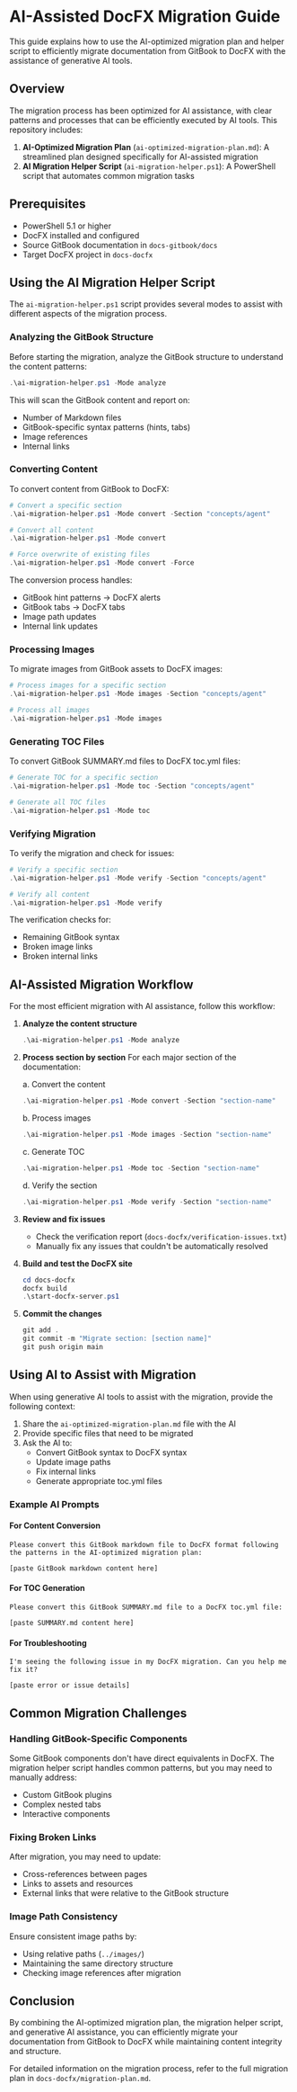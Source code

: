 # AI-Assisted DocFX Migration Guide

This guide explains how to use the AI-optimized migration plan and helper script to efficiently migrate documentation from GitBook to DocFX with the assistance of generative AI tools.

## Overview

The migration process has been optimized for AI assistance, with clear patterns and processes that can be efficiently executed by AI tools. This repository includes:

1. **AI-Optimized Migration Plan** (`ai-optimized-migration-plan.md`): A streamlined plan designed specifically for AI-assisted migration
2. **AI Migration Helper Script** (`ai-migration-helper.ps1`): A PowerShell script that automates common migration tasks

## Prerequisites

- PowerShell 5.1 or higher
- DocFX installed and configured
- Source GitBook documentation in `docs-gitbook/docs`
- Target DocFX project in `docs-docfx`

## Using the AI Migration Helper Script

The `ai-migration-helper.ps1` script provides several modes to assist with different aspects of the migration process.

### Analyzing the GitBook Structure

Before starting the migration, analyze the GitBook structure to understand the content patterns:

```powershell
.\ai-migration-helper.ps1 -Mode analyze
```

This will scan the GitBook content and report on:
- Number of Markdown files
- GitBook-specific syntax patterns (hints, tabs)
- Image references
- Internal links

### Converting Content

To convert content from GitBook to DocFX:

```powershell
# Convert a specific section
.\ai-migration-helper.ps1 -Mode convert -Section "concepts/agent"

# Convert all content
.\ai-migration-helper.ps1 -Mode convert

# Force overwrite of existing files
.\ai-migration-helper.ps1 -Mode convert -Force
```

The conversion process handles:
- GitBook hint patterns → DocFX alerts
- GitBook tabs → DocFX tabs
- Image path updates
- Internal link updates

### Processing Images

To migrate images from GitBook assets to DocFX images:

```powershell
# Process images for a specific section
.\ai-migration-helper.ps1 -Mode images -Section "concepts/agent"

# Process all images
.\ai-migration-helper.ps1 -Mode images
```

### Generating TOC Files

To convert GitBook SUMMARY.md files to DocFX toc.yml files:

```powershell
# Generate TOC for a specific section
.\ai-migration-helper.ps1 -Mode toc -Section "concepts/agent"

# Generate all TOC files
.\ai-migration-helper.ps1 -Mode toc
```

### Verifying Migration

To verify the migration and check for issues:

```powershell
# Verify a specific section
.\ai-migration-helper.ps1 -Mode verify -Section "concepts/agent"

# Verify all content
.\ai-migration-helper.ps1 -Mode verify
```

The verification checks for:
- Remaining GitBook syntax
- Broken image links
- Broken internal links

## AI-Assisted Migration Workflow

For the most efficient migration with AI assistance, follow this workflow:

1. **Analyze the content structure**
   ```powershell
   .\ai-migration-helper.ps1 -Mode analyze
   ```

2. **Process section by section**
   For each major section of the documentation:
   
   a. Convert the content
   ```powershell
   .\ai-migration-helper.ps1 -Mode convert -Section "section-name"
   ```
   
   b. Process images
   ```powershell
   .\ai-migration-helper.ps1 -Mode images -Section "section-name"
   ```
   
   c. Generate TOC
   ```powershell
   .\ai-migration-helper.ps1 -Mode toc -Section "section-name"
   ```
   
   d. Verify the section
   ```powershell
   .\ai-migration-helper.ps1 -Mode verify -Section "section-name"
   ```

3. **Review and fix issues**
   - Check the verification report (`docs-docfx/verification-issues.txt`)
   - Manually fix any issues that couldn't be automatically resolved

4. **Build and test the DocFX site**
   ```powershell
   cd docs-docfx
   docfx build
   .\start-docfx-server.ps1
   ```

5. **Commit the changes**
   ```powershell
   git add .
   git commit -m "Migrate section: [section name]"
   git push origin main
   ```

## Using AI to Assist with Migration

When using generative AI tools to assist with the migration, provide the following context:

1. Share the `ai-optimized-migration-plan.md` file with the AI
2. Provide specific files that need to be migrated
3. Ask the AI to:
   - Convert GitBook syntax to DocFX syntax
   - Update image paths
   - Fix internal links
   - Generate appropriate toc.yml files

### Example AI Prompts

#### For Content Conversion

```
Please convert this GitBook markdown file to DocFX format following the patterns in the AI-optimized migration plan:

[paste GitBook markdown content here]
```

#### For TOC Generation

```
Please convert this GitBook SUMMARY.md file to a DocFX toc.yml file:

[paste SUMMARY.md content here]
```

#### For Troubleshooting

```
I'm seeing the following issue in my DocFX migration. Can you help me fix it?

[paste error or issue details]
```

## Common Migration Challenges

### Handling GitBook-Specific Components

Some GitBook components don't have direct equivalents in DocFX. The migration helper script handles common patterns, but you may need to manually address:

- Custom GitBook plugins
- Complex nested tabs
- Interactive components

### Fixing Broken Links

After migration, you may need to update:

- Cross-references between pages
- Links to assets and resources
- External links that were relative to the GitBook structure

### Image Path Consistency

Ensure consistent image paths by:

- Using relative paths (`../images/`)
- Maintaining the same directory structure
- Checking image references after migration

## Conclusion

By combining the AI-optimized migration plan, the migration helper script, and generative AI assistance, you can efficiently migrate your documentation from GitBook to DocFX while maintaining content integrity and structure.

For detailed information on the migration process, refer to the full migration plan in `docs-docfx/migration-plan.md`.
